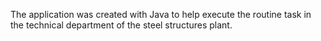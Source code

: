 The application was created with Java to help execute the routine task in the technical department of the steel structures plant.

